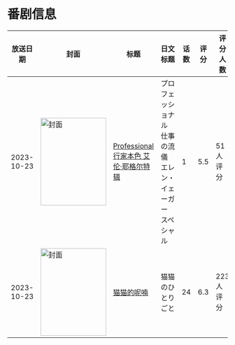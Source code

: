 # 番剧信息

|放送日期|封面|标题|日文标题|话数|评分|评分人数|
|---|---|---|---|---|---|---|
|2023-10-23|<img src="https://lain.bgm.tv/pic/cover/c/1c/12/461545_J2A44.jpg" alt="封面" style="width:150px;height:200px;object-fit:cover;">|[Professional 行家本色 艾伦·耶格尔特辑](https://bangumi.tv/subject/461545)|プロフェッショナル 仕事の流儀 エレン・イェーガー スペシャル|1|5.5|51人评分|
|2023-10-23|<img src="https://lain.bgm.tv/pic/cover/c/78/e6/461203_r7699.jpg" alt="封面" style="width:150px;height:200px;object-fit:cover;">|[猫猫的呢喃](https://bangumi.tv/subject/461203)|猫猫のひとりごと|24|6.3|223人评分|
